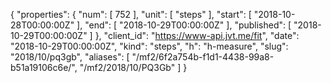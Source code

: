{
  "properties": {
    "num": [
      752
    ],
    "unit": [
      "steps"
    ],
    "start": [
      "2018-10-28T00:00:00Z"
    ],
    "end": [
      "2018-10-29T00:00:00Z"
    ],
    "published": [
      "2018-10-29T00:00:00Z"
    ]
  },
  "client_id": "https://www-api.jvt.me/fit",
  "date": "2018-10-29T00:00:00Z",
  "kind": "steps",
  "h": "h-measure",
  "slug": "2018/10/pq3gb",
  "aliases": [
    "/mf2/6f2a754b-f1d1-4438-99a8-b51a19106c6e/",
    "/mf2/2018/10/PQ3Gb"
  ]
}
